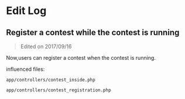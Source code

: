 # Edit Log

## Register a contest while the contest is running

> Edited on 2017/09/16

Now,users can register a contest when the contest is running.

influenced files:

`app/controllers/contest_inside.php`

`app/controllers/contest_registration.php`
